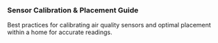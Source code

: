 ### Sensor Calibration & Placement Guide
Best practices for calibrating air quality sensors and optimal placement within a home for accurate readings.
